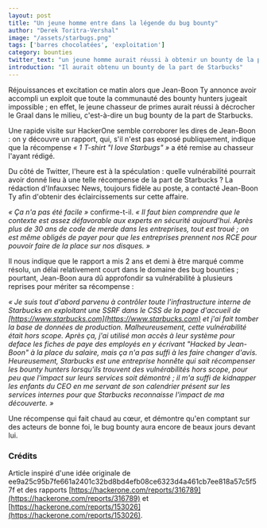 ```yaml
---
layout: post
title: "Un jeune homme entre dans la légende du bug bounty"
author: "Derek Toritra-Vershal"
image: "/assets/starbugs.png"
tags: ['barres chocolatées', 'exploitation']
category: bounties
twitter_text: "un jeune homme aurait réussi à obtenir un bounty de la part de Starbucks"
introduction: "Il aurait obtenu un bounty de la part de Starbucks"
---
```


Réjouissances et excitation ce matin alors que Jean-Boon Ty annonce avoir
accompli un exploit que toute la communauté des bounty hunters jugeait
impossible ; en effet, le jeune chasseur de primes aurait réussi à décrocher
le Graal dans le milieu, c'est-à-dire un bug bounty de la part de Starbucks.

Une rapide visite sur HackerOne semble corroborer les dires de Jean-Boon : on
y découvre un rapport, qui, s'il n'est pas exposé publiquement, indique que la
récompense *« 1 T-shirt "I love Starbugs" »* a été remise au chasseur l'ayant
rédigé.

Du côté de Twitter, l'heure est à la spéculation : quelle vulnérabilité
pourrait avoir donné lieu à une telle récompense de la part de Starbucks ?
La rédaction d'Infauxsec News, toujours fidèle au poste, a contacté
Jean-Boon Ty afin d'obtenir des éclaircissements sur cette affaire.

*« Ça n'a pas été facile »* confirme-t-il. *« Il faut bien comprendre que le
contexte est assez défavorable aux experts en sécurité aujourd'hui. Après plus
de 30 ans de code de merde dans les entreprises, tout est troué ; on est même
obligés de payer pour que les entreprises prennent nos RCE pour pouvoir faire
de la place sur nos disques. »*

Il nous indique que le rapport a mis 2 ans et demi à être marqué comme résolu,
un délai relativement court dans le domaine des bug bounties ; pourtant,
Jean-Boon aura dû approfondir sa vulnérabilité à plusieurs reprises pour
mériter sa récompense :

*« Je suis tout d'abord parvenu à contrôler toute l'infrastructure interne de
Starbucks en exploitant une SSRF dans le CSS de la page d'accueil de
[https://www.starbucks.com](https://www.starbucks.com) et j'ai fait tomber la
base de données de production. Malheureusement, cette vulnérabilité était
hors scope. Après ça, j'ai utilisé mon accès à leur système pour deface les
fiches de paye des employés en y écrivant "Hacked by Jean-Boon" à la place
du salaire, mais ça n'a pas suffi à les faire changer d'avis. Heureusement, Starbucks est
une entreprise honnête qui sait récompenser les bounty hunters lorsqu'ils
trouvent des vulnérabilités hors scope, pour peu que l'impact sur leurs services
soit démontré ; il m'a suffi de kidnapper les enfants du CEO en me servant de
son calendrier présent sur les services internes pour que Starbucks reconnaisse
l'impact de ma découverte. »*

Une récompense qui fait chaud au cœur, et démontre qu'en comptant sur des
acteurs de bonne foi, le bug bounty aura encore de beaux jours devant lui.

### Crédits

Article inspiré d'une idée originale de
ee9a25c95b7fe661a2401c32bd8bd4efb08ce6323d4a461cb7ee818a57c5f57f et des rapports
[https://hackerone.com/reports/316789](https://hackerone.com/reports/316789) et
[https://hackerone.com/reports/153026](https://hackerone.com/reports/153026). 
